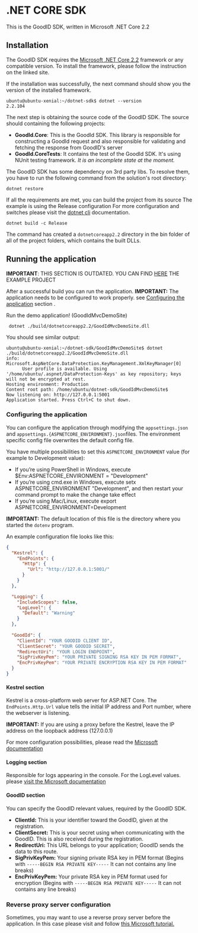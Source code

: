 # .NET CORE SDK
This is the GoodID SDK, written in Microsoft .NET Core 2.2
## Installation
The GoodID SDK requires the [Microsoft .NET Core 2.2](https://dotnet.microsoft.com/download/dotnet-core/2.2)  framework or any compatible version.
To install the framework, please follow the instruction on the linked site.

If the installation was successfully, the next command should show you the version of the installed framework.
```
ubuntu@ubuntu-xenial:~/dotnet-sdk$ dotnet --version
2.2.104
```
The next step is obtaining the source code of the GoodID SDK.
The source should containing the following projects:
- **GoodId.Core**: This is the GoodId SDK. This library is responsible for constructing a GoodId request and also responsible for validating and fetching the response from GoodID's server
- **GoodId.CoreTests**: It contains the test of the GoodId SDK. It's using NUnit  testing framework. _It is an incomplete state at the moment._

The GoodID SDK has some dependency on 3rd party libs. To resolve them, you have to run the following command from the solution's root directory: 
```$xslt
dotnet restore
```

If all the requirements are met, you can build the project from its source The example is using the Release configuration For more configuration and switches please visit  the [dotnet cli](https://docs.microsoft.com/en-us/dotnet/core/tools/dotnet?tabs=netcore22) documentation.
```
dotnet build -c Release 
```
The command has created a `dotnetcoreapp2.2` directory in the bin folder of all of the project folders, which contains the built DLLs.

## Running the application
**IMPORTANT**: THIS SECTION IS OUTDATED. YOU CAN FIND [HERE](https://github.com/idandtrust/goodid-dotnet-sdk-demo/) THE EXAMPLE PROJECT

After a successful build you can run the application. **IMPORTANT:** The application needs to be configured to work properly. see [Configuring the application](#head-configuring-the-application) section .

Run the demo application! (GoodIdMvcDemoSite)
``` 
 dotnet ./build/dotnetcoreapp2.2/GoodIdMvcDemoSite.dll
```
You should see similar output:
 ``` 
 ubuntu@ubuntu-xenial:~/dotnet-sdk/GoodIdMvcDemoSite$ dotnet ./build/dotnetcoreapp2.2/GoodIdMvcDemoSite.dll
 info: Microsoft.AspNetCore.DataProtection.KeyManagement.XmlKeyManager[0]
       User profile is available. Using '/home/ubuntu/.aspnet/DataProtection-Keys' as key repository; keys will not be encrypted at rest.
 Hosting environment: Production
 Content root path: /home/ubuntu/dotnet-sdk/GoodIdMvcDemoSite$
 Now listening on: http://127.0.0.1:5001
 Application started. Press Ctrl+C to shut down.
 ```
### <a name="head-configuring-the-application"></a>Configuring the application
You can configure the application through modifying the `appsettings.json` and `appsettings.{ASPNETCORE_ENVIRONMENT}.json`files. The environment specific config file overwrites the default config file.

You have multiple possibilities to set this `ASPNETCORE_ENVIRONMENT` value (for example to Development value):

- If you’re using PowerShell in Windows, execute $Env:ASPNETCORE_ENVIRONMENT = "Development"
- If you’re using cmd.exe in Windows, execute setx ASPNETCORE_ENVIRONMENT "Development", and then restart your command prompt to make the change take effect
- If you’re using Mac/Linux, execute export ASPNETCORE_ENVIRONMENT=Development

**IMPORTANT:** The default location of this file is the directory where you started the `dotenv` program.

An example configuration file looks like this:
```json
{
  "Kestrel": {
    "EndPoints": {
      "Http": {
        "Url": "http://127.0.0.1:5001/"
      }
    }
  },

  "Logging": {
    "IncludeScopes": false,
    "LogLevel": {
      "Default": "Warning"
    }
  },
  
  "GoodId": {
    "ClientId": "YOUR GOODID CLIENT ID",
    "ClientSecret": "YOUR GOODID SECRET",
    "RedirectUri": "YOUR LOGIN ENDPOINT",
    "SigPrivKeyPem": "YOUR PRIVATE SIGNING RSA KEY IN PEM FORMAT",
    "EncPrivKeyPem": "YOUR PRIVATE ENCRYPTION RSA KEY IN PEM FORMAT"
  }
}
```
#### Kestrel section
Kestrel is a cross-platform web server for ASP.NET Core. 
The `EndPoints.Http.Url` value tells the initial IP address and Port number, where the webserver is listening. 

**IMPORTANT:** If you are using a proxy before the Kestrel, leave the IP address on the loopback address (127.0.0.1)

For more configuration possibilities, please read the [Microsoft documentation](https://docs.microsoft.com/en-us/aspnet/core/fundamentals/servers/kestrel?view=aspnetcore-2.2)
#### Logging section
Responsible for logs appearing in the console.
For the LogLevel values. please  [visit the Microsoft documentation](https://docs.microsoft.com/en-us/dotnet/api/microsoft.extensions.logging.loglevel?view=aspnetcore-2.2)

#### GoodID section
You can specify the GoodID relevant values, required by the GoodID SDK.
- **ClientId:** This is your identifier toward the GoodID, given at the registration.
- **ClientSecret:** This is your secret using when communicating with the GoodID. This is also received during the registration.
- **RedirectUri:** This URL belongs to your application; GoodID sends the data to this route.
- **SigPrivKeyPem:** Your signing private RSA key in PEM format (Begins with `-----BEGIN RSA PRIVATE KEY-----` It can not contains any line breaks)
- **EncPrivKeyPem:** Your private RSA key in PEM format used for encryption (Begins with `-----BEGIN RSA PRIVATE KEY-----` It can not contains any line breaks)


### Reverse proxy server configuration
Sometimes, you may want to use a reverse proxy server before the application. In this case please visit and follow 
[this Microsoft tutorial.](https://docs.microsoft.com/en-us/aspnet/core/host-and-deploy/linux-apache?view=aspnetcore-2.2)
